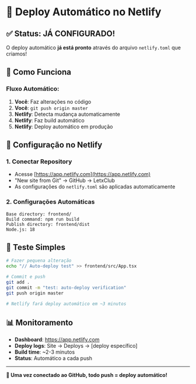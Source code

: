 # 🤖 Deploy Automático no Netlify

## ✅ Status: JÁ CONFIGURADO!

O deploy automático **já está pronto** através do arquivo `netlify.toml` que criamos!

## 🚀 Como Funciona

### Fluxo Automático:
1. **Você**: Faz alterações no código
2. **Você**: `git push origin master`
3. **Netlify**: Detecta mudança automaticamente
4. **Netlify**: Faz build automático
5. **Netlify**: Deploy automático em produção

## 🔧 Configuração no Netlify

### 1. Conectar Repository
- Acesse [https://app.netlify.com](https://app.netlify.com)
- "New site from Git" → GitHub → LetxClub
- As configurações do `netlify.toml` são aplicadas automaticamente

### 2. Configurações Automáticas
```
Base directory: frontend/
Build command: npm run build
Publish directory: frontend/dist
Node.js: 18
```

## 🎯 Teste Simples

```bash
# Fazer pequena alteração
echo "// Auto-deploy test" >> frontend/src/App.tsx

# Commit e push
git add .
git commit -m "test: auto-deploy verification"
git push origin master

# Netlify fará deploy automático em ~3 minutos
```

## 📊 Monitoramento

- **Dashboard**: https://app.netlify.com
- **Deploy logs**: Site → Deploys → [deploy específico]
- **Build time**: ~2-3 minutos
- **Status**: Automático a cada push

---

**🎉 Uma vez conectado ao GitHub, todo push = deploy automático!** 